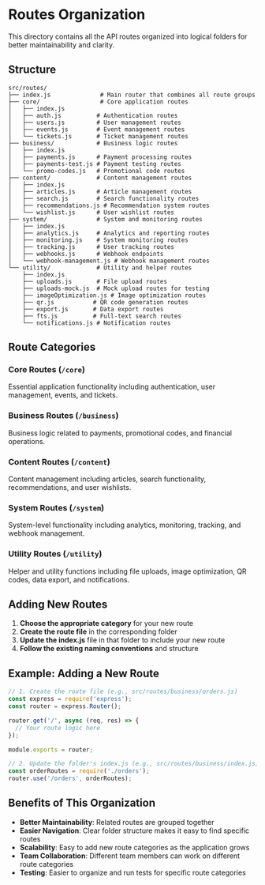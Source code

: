# Routes Organization

This directory contains all the API routes organized into logical folders for better maintainability and clarity.

## Structure

```
src/routes/
├── index.js              # Main router that combines all route groups
├── core/                 # Core application routes
│   ├── index.js
│   ├── auth.js          # Authentication routes
│   ├── users.js         # User management routes
│   ├── events.js        # Event management routes
│   └── tickets.js       # Ticket management routes
├── business/            # Business logic routes
│   ├── index.js
│   ├── payments.js      # Payment processing routes
│   ├── payments-test.js # Payment testing routes
│   └── promo-codes.js   # Promotional code routes
├── content/             # Content management routes
│   ├── index.js
│   ├── articles.js      # Article management routes
│   ├── search.js        # Search functionality routes
│   ├── recommendations.js # Recommendation system routes
│   └── wishlist.js      # User wishlist routes
├── system/              # System and monitoring routes
│   ├── index.js
│   ├── analytics.js     # Analytics and reporting routes
│   ├── monitoring.js    # System monitoring routes
│   ├── tracking.js      # User tracking routes
│   ├── webhooks.js      # Webhook endpoints
│   └── webhook-management.js # Webhook management routes
└── utility/             # Utility and helper routes
    ├── index.js
    ├── uploads.js       # File upload routes
    ├── uploads-mock.js  # Mock upload routes for testing
    ├── imageOptimization.js # Image optimization routes
    ├── qr.js           # QR code generation routes
    ├── export.js       # Data export routes
    ├── fts.js          # Full-text search routes
    └── notifications.js # Notification routes
```

## Route Categories

### Core Routes (`/core`)
Essential application functionality including authentication, user management, events, and tickets.

### Business Routes (`/business`)
Business logic related to payments, promotional codes, and financial operations.

### Content Routes (`/content`)
Content management including articles, search functionality, recommendations, and user wishlists.

### System Routes (`/system`)
System-level functionality including analytics, monitoring, tracking, and webhook management.

### Utility Routes (`/utility`)
Helper and utility functions including file uploads, image optimization, QR codes, data export, and notifications.

## Adding New Routes

1. **Choose the appropriate category** for your new route
2. **Create the route file** in the corresponding folder
3. **Update the index.js** file in that folder to include your new route
4. **Follow the existing naming conventions** and structure

## Example: Adding a New Route

```javascript
// 1. Create the route file (e.g., src/routes/business/orders.js)
const express = require('express');
const router = express.Router();

router.get('/', async (req, res) => {
  // Your route logic here
});

module.exports = router;

// 2. Update the folder's index.js (e.g., src/routes/business/index.js)
const orderRoutes = require('./orders');
router.use('/orders', orderRoutes);
```

## Benefits of This Organization

- **Better Maintainability**: Related routes are grouped together
- **Easier Navigation**: Clear folder structure makes it easy to find specific routes
- **Scalability**: Easy to add new route categories as the application grows
- **Team Collaboration**: Different team members can work on different route categories
- **Testing**: Easier to organize and run tests for specific route categories
